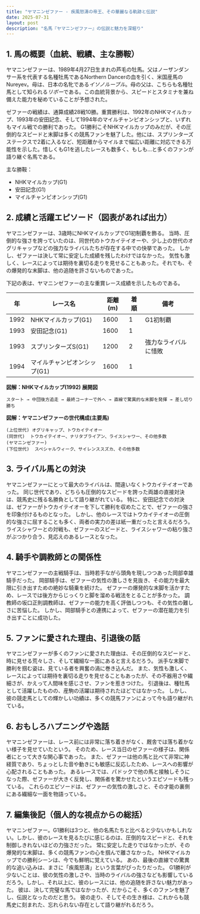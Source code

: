 ```yaml
---
title: "ヤマニンゼファー - 疾風怒濤の帝王、その華麗なる軌跡と伝説"
date: 2025-07-31
layout: post
description: "名馬『ヤマニンゼファー』の伝説と魅力を深堀り"
---
```


## 1. 馬の概要（血統、戦績、主な勝鞍）

ヤマニンゼファーは、1989年4月27日生まれの芦毛の牡馬。父はノーザンダンサー系を代表する名種牡馬であるNorthern Dancerの血を引く、米国産馬のNureyev。母は、日本の名牝である*イソノルーブル*。母の父は、こちらも名種牡馬として知られる*リボー*である。この血統背景から、スピードとスタミナを兼ね備えた能力を秘めていることが予想された。

ゼファーの戦績は、通算成績28戦10勝。重賞勝利は、1992年のNHKマイルカップ、1993年の安田記念、そして1994年のマイルチャンピオンシップと、いずれもマイル戦での勝利であった。  G1勝利こそNHKマイルカップのみだが、その圧倒的なスピードと末脚は多くの競馬ファンを魅了した。他には、スプリンターズステークスで2着に入るなど、短距離からマイルまで幅広い距離に対応できる万能性を示した。惜しくもG1を逃したレースも数多く、もしも…と多くのファンが語り継ぐ名馬である。


主な勝鞍：

* NHKマイルカップ(G1)
* 安田記念(G1)
* マイルチャンピオンシップ(G1)


## 2. 成績と活躍エピソード（図表があれば出力）

ヤマニンゼファーは、3歳時にNHKマイルカップでG1初制覇を飾る。  当時、圧倒的な強さを誇っていたのは、同世代のトウカイテイオーや、少し上の世代のオグリキャップなどの強力なライバルたちが存在する中での快挙であった。  しかし、ゼファーは決して常に安定した成績を残したわけではなかった。  気性も激しく、レースによっては期待を裏切る走りを見せることもあった。それでも、その爆発的な末脚は、他の追随を許さないものであった。

下記の表は、ヤマニンゼファーの主な重賞レース成績を示したものである。

| 年 | レース名          | 距離(m) | 着順 | 備考                                     |
|---|-------------------|----------|-----|-----------------------------------------|
| 1992 | NHKマイルカップ(G1) | 1600     | 1   | G1初制覇                               |
| 1993 | 安田記念(G1)      | 1600     | 1   |                                         |
| 1993 | スプリンターズS(G1)| 1200     | 2   | 強力なライバルに惜敗                       |
| 1994 | マイルチャンピオンシップ(G1) | 1600     | 1   |                                         |


**図解：NHKマイルカップ(1992) 展開図**

```
スタート → 中団後方追走 → 最終コーナーで外へ → 直線で驚異的な末脚を発揮 → 差し切り勝ち
```

**図解：ヤマニンゼファーの世代構成(主要馬)**

```
(上位世代) オグリキャップ、トウカイテイオー
(同世代)  トウカイテイオー、ナリタブライアン、ライスシャワー、その他多数
(ヤマニンゼファー)
(下位世代)  スペシャルウィーク、サイレンススズカ、その他多数
```


## 3. ライバル馬との対決

ヤマニンゼファーにとって最大のライバルは、間違いなくトウカイテイオーであった。  同じ世代であり、どちらも圧倒的なスピードを誇った両雄の直接対決は、競馬史に残る名勝負として語り継がれている。  特に、安田記念での対決は、ゼファーがトウカイテイオーを下して勝利を収めたことで、ゼファーの強さを印象付けるものとなった。  しかし、他のレースではトウカイテイオーの圧倒的な強さに屈することも多く、両者の実力の差は紙一重だったと言えるだろう。  ライスシャワーとの対戦も、ゼファーのスピードと、ライスシャワーの粘り強さがぶつかり合う、見応えのあるレースとなった。


## 4. 騎手や調教師との関係性

ヤマニンゼファーの主戦騎手は、当時若手ながら頭角を現しつつあった岡部幸雄騎手だった。  岡部騎手は、ゼファーの気性の激しさを見抜き、その能力を最大限に引き出すための絶妙な騎乗を続けた。  ゼファーの爆発的な末脚を活かすため、レースでは後方からじっくりと脚を溜める戦法をとることが多かった。  調教師の坂口正則調教師は、ゼファーの能力を高く評価しつつも、その気性の難しさに苦悩した。  しかし、岡部騎手との連携によって、ゼファーの潜在能力を引き出すことに成功した。


## 5. ファンに愛された理由、引退後の話

ヤマニンゼファーが多くのファンに愛された理由は、その圧倒的なスピードと、時に見せる荒々しさ、そして繊細な一面にあると言えるだろう。  派手な末脚で勝利を掴む姿は、見ている者を興奮の渦に巻き込んだ。  また、気性も激しく、レースによっては期待を裏切る走りを見せることもあったが、その不器用さや繊細さが、かえって人間味を感じさせ、ファンを惹きつけた。  引退後は、種牡馬として活躍したものの、産駒の活躍は期待されたほどではなかった。  しかし、彼の競走馬としての輝かしい功績は、多くの競馬ファンによって今も語り継がれている。


## 6. おもしろハプニングや逸話

ヤマニンゼファーは、レース前には非常に落ち着きがなく、厩舎では落ち着かない様子を見せていたという。  そのため、レース当日のゼファーの様子は、関係者にとって大きな関心事であった。  また、ゼファーは他の馬と比べて非常に神経質であり、ちょっとした音や動きにも敏感に反応したため、レースへの影響が心配されることもあった。  あるレースでは、パドックで他の馬と接触しそうになった際、ゼファーが大きく反発し、関係者を驚かせたというエピソードも残っている。  これらのエピソードは、ゼファーの気性の激しさと、その才能の裏側にある繊細な一面を物語っている。


## 7. 編集後記（個人的な視点からの総括）

ヤマニンゼファー。G1勝利は3つと、他の名馬たちと比べると少ないかもしれない。しかし、彼のレースを見るたびに感じるのは、圧倒的なスピードと、それを制御しきれないほどの力強さだった。  常に安定した走りではなかったが、その爆発的な末脚は、多くの競馬ファンの心を掴んで離さなかった。  NHKマイルカップでの勝利シーンは、今でも鮮明に覚えている。  あの、最後の直線での驚異的な追い込みは、まさに「疾風怒濤」という言葉がぴったりだった。  G1勝利が少ないことは、彼の気性の激しさや、当時のライバルの強さなども影響しているだろう。しかし、それ以上に、彼のレースには、他の追随を許さない魅力があった。  彼は、決して完璧な馬ではなかったが、だからこそ、多くのファンを魅了し、伝説となったのだと思う。  彼の走り、そしてその生き様は、これからも競馬史に刻まれた、忘れられない存在として語り継がれるだろう。
